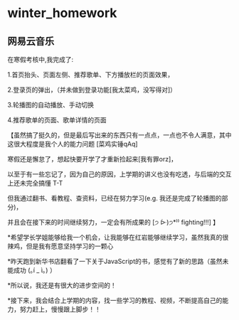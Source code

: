 # winter_homework
## 网易云音乐  

在寒假考核中,我完成了:

1.首页抬头、页面左侧、推荐歌单、下方播放栏的页面效果，

2.登录页的弹出，（并未做到登录功能[我太菜鸡，没写得对]）

3.轮播图的自动播放、手动切换

4.推荐歌单的页面、歌单详情的页面

【虽然搞了挺久的，但是最后写出来的东西只有一点点，一点也不令人满意，其中这很大程度是我个人的能力问题 [菜鸡实锤qAq]

 寒假还是懈怠了，想起快要开学了才重新捡起来[我有罪orz]，

 以至于有一些忘记了，因为自己的原因，上学期的讲义也没有吃透，与后端的交互上还未完全搞懂 T-T

 但我通过翻书、看教程、查资料，已经在努力学习(e.g. 我还是完成了轮播图的部分)，
 
 并且会在接下来的时间继续努力，一定会有所成果的 [੭ ᐕ)੭*⁾⁾ fighting!!!] 】
 
 *希望学长学姐能够给我一个机会，让我能够在红岩能够继续学习，虽然我真的很辣鸡，但是我有愿意坚持学习的一颗心
 
 *昨天跑到新华书店翻看了一下关于JavaScript的书，感觉有了新的思路（虽然未能成功 (｡í _ ì｡) ）
 
 *所以说，我还是有很大的进步空间的！
 
 *接下来，我会结合上学期的内容，找一些学习的教程、视频，不断提高自己的能力，努力赶上，慢慢跟上脚步！！
